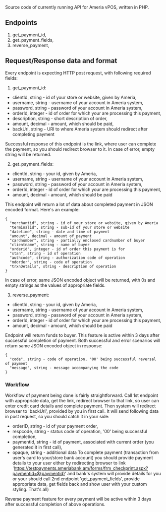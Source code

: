 Source code of currently running API for Ameria vPOS, written in PHP.

## Endpoints
1. get_payment_id,
2. get_payment_fields,
3. reverse_payment,

## Request/Response data and format
Every endpoint is expecting HTTP post request, with following required fields:
1. get_payment_id:
  * clientId, string - id of your store or website, given by Ameria,
  * username, string - username of your account in Ameria system,
  * password, string - password of your account in Ameria system,
  * orderId, integer - id of order for which your are processing this payment,
  * description, string - short description of order,
  * amount, decimal - amount, which should be paid,
  * backUri, string - URI to where Ameria system should redirect after completing payment

Successful response of this endpoint is the link, where user can complete the payment, so you should redirect browser to it. In case of error, empty string will be returned.

2. get_payment_fields:
  * clientId, string - your id, given by Ameria,
  * username, string - username of your account in Ameria system,
  * password, string - password of your account in Ameria system,
  * orderId, integer - id of order for which your are processing this payment,
  * amount, decimal - amount, which should be paid

This endpoint will return a lot of data about completed payment in JSON encoded format. Here's an example:
  ```
  {
    "merchantid", string - id of your store or website, given by Ameria
    "terminalid", string - sub-id of your store or website
    "datetime", string - date and time of payment
    "amount", decimal - amount of payment
    "cardnumber", string - partially enclosed cardnumber of buyer
    "clientname", string - name of buyer
    "orderid", integer - id of order this payment is for
    "stan", string - id of operation
    "authcode", string - authorization code of operation
    "mdorder", string - code of operation
    "trxnDetails", string - description of operation
  }
  ```

In case of error, same JSON encoded object will be returned, with 0s and empty strings as the values of appropriate fields.

3. reverse_payment:
  * clientId, string - your id, given by Ameria,
  * username, string - username of your account in Ameria system,
  * password, string - password of your account in Ameria system,
  * orderId, integer - id of order for which your are processing this payment,
  * amount, decimal - amount, which should be paid

Endpoint will return funds to buyer. This feature is active within 3 days after successful completion of payment. Both successful and error scenarios will return same JSON encoded object in response:
```
{
  "code", string - code of operation, '00' being successful reversal of payment
  "message", string - message accompanying the code
}
```

### Workflow

Workflow of payment being done is fairly straightforward. Call 1st endpoint with appropriate data, get the link, redirect browser to that link, so user can enter credit card details and complete payment. Then system will redirect browser to 'backUri', provided by you in first call. It will send following data in post request, so you should catch it in your side:
  * orderID, string - id of your payment order,
  * respcode, string - status code of operation, '00' being successful completion,
  * paymentid, string - id of payment, associated with current order (you generated it in first call),
  * opaque, string - additional data
To complete payment (transaction from user's card to your/store bank account) you should provide payment details to your user either by redirecting browser to link 'https://testpayments.ameriabank.am/forms/frm_checkprint.aspx?paymentid=${paymentid}' and bank's system will provide details for you or your should call 2nd endpoint 'get_payment_fields', provide appropriate data, get fields back and show user with your custom styling. That's all)

Reverse payment feature for every payment will be active within 3 days after successful completion of above operations.
